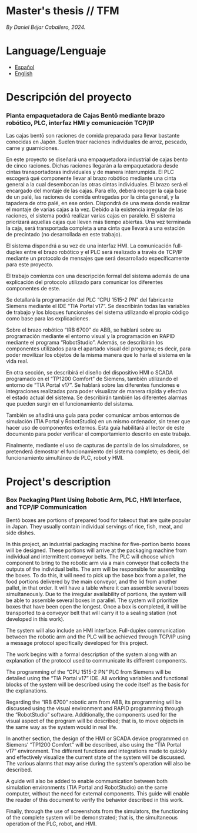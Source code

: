 Master's thesis // TFM
================
*By Daniel Béjar Caballero, 2024.*

# Language/Lenguaje
- [Español](#descripcion-del-proyecto)
- [English](#projects-description)

# Descripción del proyecto
### Planta empaquetadora de Cajas Bentō mediante brazo robótico, PLC, interfaz HMI y comunicación TCP/IP 

Las cajas bentō son raciones de comida preparada para llevar bastante conocidas en Japón. Suelen traer raciones individuales de arroz, pescado, carne y guarniciones. 

En este proyecto se diseñará una empaquetadora industrial de cajas bento de cinco raciones. Dichas raciones llegarán a la empaquetadora desde cintas transportadoras individuales y de manera interrumpida. El PLC escogerá qué componente llevar al brazo robótico mediante una cinta general a la cual desembocan las otras cintas individuales. El brazo será el encargado del montaje de las cajas. Para ello, deberá recoger la caja base de un palé, las raciones de comida entregadas por la cinta general, y la tapadera de otro palé, en ese orden. Dispondrá de una mesa donde realizar el montaje de varias cajas a la vez. Debido a la existencia irregular de las raciones, el sistema podrá realizar varias cajas en paralelo. El sistema priorizará aquellas cajas que lleven más tiempo abiertas. Una vez terminada la caja, será transportada completa a una cinta que llevará a una estación de precintado (no desarrollada en este trabajo). 

El sistema dispondrá a su vez de una interfaz HMI. La comunicación full-duplex entre el brazo robótico y el PLC será realizado a través de TCP/IP mediante un protocolo de mensajes que será desarrollado específicamente para este proyecto.

El trabajo comienza con una descripción formal del sistema además de una explicación del protocolo utilizado para comunicar los diferentes componentes de este. 

Se detallará la programación del PLC “CPU 1515-2 PN” del fabricante Siemens mediante el IDE “TIA Portal v17”. Se describirán todas las variables de trabajo y los bloques funcionales del sistema utilizando el propio código como base para las explicaciones.

Sobre el brazo robótico “IRB 6700” de ABB, se hablará sobre su programación mediante el entorno visual y la programación en RAPID mediante el programa “RobotStudio”. Además, se describirán los componentes utilizados para el apartado visual del programa; es decir, para poder movilizar los objetos de la misma manera que lo haría el sistema en la vida real.

En otra sección, se describirá el diseño del dispositivo HMI o SCADA programado en el “TP1200 Comfort” de Siemens, también utilizando el entorno de “TIA Portal v17”. Se hablará sobre las diferentes funciones e integraciones realizadas para poder visualizar de manera rápida y efectiva el estado actual del sistema. Se describirán también las diferentes alarmas que pueden surgir en el funcionamiento del sistema.

También se añadirá una guía para poder comunicar ambos entornos de simulación (TIA Portal y RobotStudio) en un mismo ordenador, sin tener que hacer uso de componentes externos. Esta guía habilitará al lector de este documento para poder verificar el comportamiento descrito en este trabajo.

Finalmente, mediante el uso de capturas de pantalla de los simuladores, se pretenderá demostrar el funcionamiento del sistema completo; es decir, del funcionamiento simultáneo de PLC, robot y HMI.

# Project's description
### Box Packaging Plant Using Robotic Arm, PLC, HMI Interface, and TCP/IP Communication

Bentō boxes are portions of prepared food for takeout that are quite popular in Japan. They usually contain individual servings of rice, fish, meat, and side dishes.

In this project, an industrial packaging machine for five-portion bento boxes will be designed. These portions will arrive at the packaging machine from individual and intermittent conveyor belts. The PLC will choose which component to bring to the robotic arm via a main conveyor that collects the outputs of the individual belts. The arm will be responsible for assembling the boxes. To do this, it will need to pick up the base box from a pallet, the food portions delivered by the main conveyor, and the lid from another pallet, in that order. It will have a table where it can assemble several boxes simultaneously. Due to the irregular availability of portions, the system will be able to assemble several boxes in parallel. The system will prioritize boxes that have been open the longest. Once a box is completed, it will be transported to a conveyor belt that will carry it to a sealing station (not developed in this work).

The system will also include an HMI interface. Full-duplex communication between the robotic arm and the PLC will be achieved through TCP/IP using a message protocol specifically developed for this project.

The work begins with a formal description of the system along with an explanation of the protocol used to communicate its different components.

The programming of the “CPU 1515-2 PN” PLC from Siemens will be detailed using the “TIA Portal v17” IDE. All working variables and functional blocks of the system will be described using the code itself as the basis for the explanations.

Regarding the “IRB 6700” robotic arm from ABB, its programming will be discussed using the visual environment and RAPID programming through the “RobotStudio” software. Additionally, the components used for the visual aspect of the program will be described; that is, to move objects in the same way as the system would in real life.

In another section, the design of the HMI or SCADA device programmed on Siemens’ “TP1200 Comfort” will be described, also using the “TIA Portal v17” environment. The different functions and integrations made to quickly and effectively visualize the current state of the system will be discussed. The various alarms that may arise during the system's operation will also be described.

A guide will also be added to enable communication between both simulation environments (TIA Portal and RobotStudio) on the same computer, without the need for external components. This guide will enable the reader of this document to verify the behavior described in this work.

Finally, through the use of screenshots from the simulators, the functioning of the complete system will be demonstrated; that is, the simultaneous operation of the PLC, robot, and HMI.